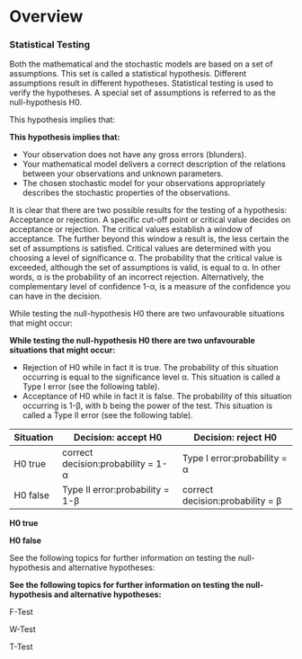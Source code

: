 # Overview

### Statistical Testing

Both the mathematical and the stochastic models are based on a set of assumptions. This set is called a statistical hypothesis. Different assumptions result in different hypotheses. Statistical testing is used to verify the hypotheses. A special set of assumptions is referred to as the null-hypothesis H0.

This hypothesis implies that:

**This hypothesis implies that:**

- Your observation does not have any gross errors (blunders).
- Your mathematical model delivers a correct description of the relations between your observations and unknown parameters.
- The chosen stochastic model for your observations appropriately describes the stochastic properties of the observations.

It is clear that there are two possible results for the testing of a hypothesis: Acceptance or rejection. A specific cut-off point or critical value decides on acceptance or rejection. The critical values establish a window of acceptance. The further beyond this window a result is, the less certain the set of assumptions is satisfied. Critical values are determined with you choosing a level of significance α. The probability that the critical value is exceeded, although the set of assumptions is valid, is equal to α. In other words, α is the probability of an incorrect rejection. Alternatively, the complementary level of confidence 1-α, is a measure of the confidence you can have in the decision.

While testing the null-hypothesis H0 there are two unfavourable situations that might occur:

**While testing the null-hypothesis H0 there are two unfavourable situations that might occur:**

- Rejection of H0 while in fact it is true. The probability of this situation occurring is equal to the significance level α. This situation is called a Type I error (see the following table).
- Acceptance of H0 while in fact it is false. The probability of this situation occurring is 1-β, with b being the power of the test. This situation is called a Type II error (see the following table).

| Situation | Decision: accept H0 | Decision: reject H0 |
| --- | --- | --- |
| H0 true | correct decision:probability = 1-α | Type I error:probability = α |
| H0 false | Type II error:probability = 1-β | correct decision:probability = β |

**H0 true**

**H0 false**

See the following topics for further information on testing the null-hypothesis and alternative hypotheses:

**See the following topics for further information on testing the null-hypothesis and alternative hypotheses:**

F-Test

W-Test

T-Test

